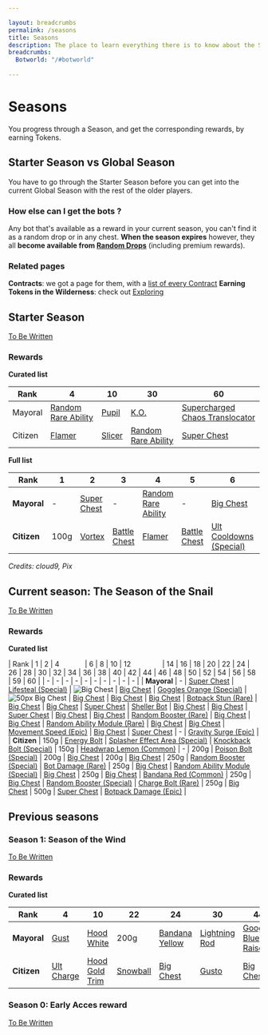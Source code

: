 ```yaml
---

layout: breadcrumbs
permalink: /seasons
title: Seasons
description: The place to learn everything there is to know about the Seasons in Botworld Adventure!
breadcrumbs:
  Botworld: "/#botworld"
  
---
```


# Seasons

<div markdown="1" class=" ghcms ghcms-intro">

You progress through a Season, and get the corresponding rewards, by earning Tokens.

## Starter Season vs Global Season

You have to go through the Starter Season before you can get into the current Global Season with the rest of the older players.

### How else can I get the bots ?

Any bot that's available as a reward in your current season, you can't find it as a random drop or in any chest. 
**When the season expires** however, they all **become available from [Random Drops](/loot#botframes)** (including premium rewards).

### Related pages

**Contracts**: we got a page for them, with a [list of every Contract](/contracts)
**Earning Tokens in the Wilderness**: check out [Exploring](/exploring)

</div>

## Starter Season

<div markdown="1" class=" ghcms ghcms-starterseason">

[To Be Written](/contribute#tbw)

### Rewards

**Curated list**

| Rank    | 4 | 10 | 30 | 60 |
| -       | - | -  | -  | -  |
| Mayoral | [Random Rare Ability](/abilities) | [Pupil](/pupil)  | [K.O.](/ko)  | [Supercharged Chaos Translocator](/supercharged-chaos-translocator)  |
| Citizen | [Flamer](/flamer) | [Slicer](/slicer)  | [Random Rare Ability](/abilities)  | [Super Chest](/contribute#tbw)  |

</div>

**Full list**

| Rank | 1 | 2 | 3 | 4 | 5 | 6 | 7 | 8 | 9 | 10 | 11 | 12 | 13 | 14 | 15 | 16 | 17 | 18 | 19 | 20 | 21 | 22 | 23 | 24 | 25 | 26 | 27 | 28 | 29 | 30 | 31 | 32 | 33 | 34 | 35 | 36 | 37 | 38 | 39 | 40 | 41 | 42 | 43 | 44 | 45 | 46 | 47 | 48 | 49 | 50 | 51 | 52 | 53 | 54 | 55 | 56 | 57 | 58 | 59 | 60 |
|---|---|---|---|---|---|---|---|---|---|---|---|---|---|---|---|---|---|---|---|---|---|---|---|---|---|---|---|---|---|---|---|---|---|---|---|---|---|---|---|---|---|---|---|---|---|---|---|---|---|---|---|---|---|---|---|---|---|---|---|---|
| **Mayoral** | - | [Super Chest](/contribute#tbw) | - | [Random Rare Ability](/abilities) | - | [Big Chest](/contribute#tbw) | - | [Big Chest](/contribute#tbw) | - | [Pupil](/pupil) | - | [Big Chest](/contribute#tbw) | - | [Big Chest](/contribute#tbw) | - | [Chaser Speed](/chaser-speed-rare) | - | [Big Chest](/contribute#tbw) | - | [Big Chest](/contribute#tbw) | - | [Bot Damage (Rare)](/bot-damage-rare) | - | [Big Chest](/contribute#tbw) | - | [Big Chest](/contribute#tbw) | - | [Super Chest](/contribute#tbw) | - | [K.O.](/ko) | - | [Big Chest](/contribute#tbw) | - | [Big Chest](/contribute#tbw) | - | [Super Chest](/contribute#tbw) | - | [Big Chest](/contribute#tbw) | - | [Big Chest](/contribute#tbw) | - | [Random Rare Booster](/boosters) | - | [Big Chest](/contribute#tbw) | - | [Big Chest](/contribute#tbw) | - | [Super Chest](/contribute#tbw) | - | [Big Chest](/contribute#tbw) | - | [Big Chest](/contribute#tbw) | - | [Random Rare Ability](/abilities) | - | [Big Chest](/contribute#tbw) | - | [Super Chest](/contribute#tbw) | - | [Supercharged Chaos Translocator](/supercharged-chaos-translocator)
| **Citizen** | 100g | [Vortex](/vortex) | [Battle Chest](/contribute#tbw) | [Flamer](/flamer) | [Battle Chest](/contribute#tbw) | [Ult Cooldowns (Special)](/ult-cooldowns-special) | [Battle Chest](/contribute#tbw) | 150g | [Battle Chest](/contribute#tbw) | [Slicer](/slicer) | [Battle Chest](/contribute#tbw) | [Chaos Translocator](/chaos-translocator) | [Battle Chest](/contribute#tbw) | 200g | [Battle Chest](/contribute#tbw) | [Power Generation (Special)](/power-generation-special) | [Battle Chest](/contribute#tbw) | 200g | [Battle Chest](/contribute#tbw) | [Big Chest](/contribute#tbw) | [Battle Chest](/contribute#tbw) | 300g | [Battle Chest](/contribute#tbw) | [Random Special Ability](/abilities) | [Battle Chest](/contribute#tbw) | 250g | [Battle Chest](/contribute#tbw) | [Random Special Booster](/boosters) | [Battle Chest](/contribute#tbw) | [Random Rare Ability](/abilities) | [Battle Chest](/contribute#tbw) | 250g | [Battle Chest](/contribute#tbw) | [Big Chest](/contribute#tbw) | [Battle Chest](/contribute#tbw) | [Random Special Ability](/abilities) | [Battle Chest](/contribute#tbw) | [Big Chest](/contribute#tbw) | [Battle Chest](/contribute#tbw) | 250g | [Battle Chest](/contribute#tbw) | [Big Chest](/contribute#tbw) | [Battle Chest](/contribute#tbw) | [Random Special Booster](/boosters) | [Battle Chest](/contribute#tbw) | 250g | [Battle Chest](/contribute#tbw) | [Big Chest](/contribute#tbw) | [Battle Chest](/contribute#tbw) | [Random Special Ability](/abilities) | [Battle Chest](/contribute#tbw) | [Random Special Booster](/boosters) | [Battle Chest](/contribute#tbw) | 250g | [Battle Chest](/contribute#tbw) | [Big Chest](/contribute#tbw) | [Battle Chest](/contribute#tbw) | 500g | [Super Chest](/contribute#tbw) | [Super Chest](/contribute#tbw) |

*Credits: cloud9, Pix*

<div markdown="1" class=" ghcms ghcms-currentseason">

## Current season: The Season of the Snail

[To Be Written](/contribute#tbw)

### Rewards

**Curated list**
</div>

| Rank | 1 | 2 | 4 &nbsp; &nbsp; &nbsp; &nbsp; &nbsp; &nbsp; | 6 | 8 | 10 | 12 &nbsp; &nbsp; &nbsp; &nbsp; &nbsp;&nbsp; &nbsp; &nbsp; | 14 | 16 | 18 | 20 | 22 | 24 | 26 | 28 | 30 | 32 | 34 | 36 | 38 | 40 | 42 | 44 | 46 | 48 | 50 | 52 | 54 | 56 | 58 | 59 | 60 |
| - | - | - | - | - | - | - | - | - | - |
| **Mayoral** | - | [Super Chest](/contribute#tbw) | [Lifesteal (Special)](/lifesteal-special) | ![Big Chest](https://cdn.discordapp.com/attachments/923510071026155550/927146611526729738/chest-rare-small.png) | [Big Chest](https://cdn.discordapp.com/attachments/923510071026155550/927146611526729738/chest-rare-small.png) | [Goggles Orange (Special)](/contribute#tbw) | ![50px Big Chest](https://cdn.discordapp.com/attachments/923510071026155550/927146611526729738/chest-rare-small.png) | [Big Chest](https://cdn.discordapp.com/attachments/923510071026155550/927146611526729738/chest-rare-small.png) | [Big Chest](https://cdn.discordapp.com/attachments/923510071026155550/927146611526729738/chest-rare-small.png) | [Big Chest](https://cdn.discordapp.com/attachments/923510071026155550/927146611526729738/chest-rare-small.png) | [Botpack Stun (Rare)](/botpack-stun-rare) | [Big Chest](https://cdn.discordapp.com/attachments/923510071026155550/927146611526729738/chest-rare-small.png) | [Big Chest](https://cdn.discordapp.com/attachments/923510071026155550/927146611526729738/chest-rare-small.png) | [Super Chest](/contribute#tbw) | [Sheller Bot](/sheller) | [Big Chest](https://cdn.discordapp.com/attachments/923510071026155550/927146611526729738/chest-rare-small.png) | [Big Chest](https://cdn.discordapp.com/attachments/923510071026155550/927146611526729738/chest-rare-small.png) | [Super Chest](/contribute#tbw) | [Big Chest](https://cdn.discordapp.com/attachments/923510071026155550/927146611526729738/chest-rare-small.png) | [Big Chest](https://cdn.discordapp.com/attachments/923510071026155550/927146611526729738/chest-rare-small.png) | [Random Booster (Rare)](/contribute#tbw) | [Big Chest](https://cdn.discordapp.com/attachments/923510071026155550/927146611526729738/chest-rare-small.png) | [Big Chest](https://cdn.discordapp.com/attachments/923510071026155550/927146611526729738/chest-rare-small.png) | [Random Ability Module (Rare)](/contribute#tbw) | [Big Chest](https://cdn.discordapp.com/attachments/923510071026155550/927146611526729738/chest-rare-small.png) | [Big Chest](https://cdn.discordapp.com/attachments/923510071026155550/927146611526729738/chest-rare-small.png) | [Movement Speed (Epic)](/movement-speed-epic) | [Big Chest](https://cdn.discordapp.com/attachments/923510071026155550/927146611526729738/chest-rare-small.png) | [Super Chest](/contribute#tbw) | - | [Gravity Surge (Epic)](/gravity-surge-epic) |
| **Citizen** | 150g | [Energy Bolt](/energy-bolt) | [Splasher Effect Area (Special)](/splasher-effect-area-special) | [Knockback Bolt (Special)](/knockback-bolt-special) | 150g | [Headwrap Lemon (Common)](/contribute#tbw) | - | 200g | [Poison Bolt (Special)](/poison-bolt-special) | 200g | [Big Chest](https://cdn.discordapp.com/attachments/923510071026155550/927146611526729738/chest-rare-small.png) | 200g | [Big Chest](https://cdn.discordapp.com/attachments/923510071026155550/927146611526729738/chest-rare-small.png) | 250g | [Random Booster (Special)](/contribute#tbw) | [Bot Damage (Rare)](/bot-damage-rare) | 250g | [Big Chest](https://cdn.discordapp.com/attachments/923510071026155550/927146611526729738/chest-rare-small.png) | [Random Ability Module (Special)](/contribute#tbw) | [Big Chest](https://cdn.discordapp.com/attachments/923510071026155550/927146611526729738/chest-rare-small.png) | 250g | [Big Chest](https://cdn.discordapp.com/attachments/923510071026155550/927146611526729738/chest-rare-small.png) | [Bandana Red (Common)](/contribute#tbw) | 250g | [Big Chest](https://cdn.discordapp.com/attachments/923510071026155550/927146611526729738/chest-rare-small.png) | [Random Booster (Special)](/contribute#tbw) | [Charge Bolt (Rare)](/charge-bolt-rare) | 250g | [Big Chest](https://cdn.discordapp.com/attachments/923510071026155550/927146611526729738/chest-rare-small.png) | 500g | [Super Chest](/contribute#tbw) | [Botpack Damage (Epic)](/botpack-damage-epic) |


<div markdown="1" class=" ghcms ghcms-previousseasons">

## Previous seasons

### Season 1: Season of the Wind

[To Be Written](/contribute#tbw)

### Rewards

**Curated list**

| Rank | 4 | 10 | 22 | 24 | 30 | 44 | 52 | 54 | 60 |
| - | - | - | - | - | - | - | - | - | - |
| **Mayoral** | [Gust](/gust) | [Hood White](/contribute#tbw) | 200g | [Bandana Yellow](/contribute#tbw) | [Lightning Rod](/lightning-rod) | [Googles Blue Raised](/contribute#tbw) | [Bot Effect Area](/bot-effect-area-rare) | 250g | [Tornado Bolt](/tornado-bolt) |
| **Citizen** | [Ult Charge](/ult-charge-special) | [Hood Gold Trim](/contribute#tbw) | [Snowball](/snowball) | [Big Chest](/contribute#tbw) | [Gusto](/gusto) | [Big Chest](/contribute#tbw) | [Big Chest](/contribute#tbw) | [Gale](/gale) | [Goggle Monocle](/contribute#tbw) |


### Season 0: Early Acces reward

[To Be Written](/contribute#tbw)

</div>
